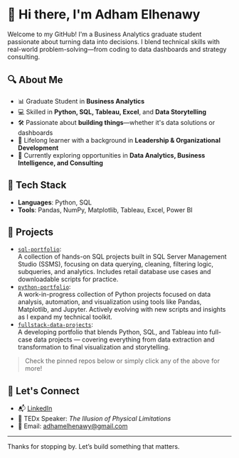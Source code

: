 # 👋 Hi there, I'm Adham Elhenawy

Welcome to my GitHub! I'm a Business Analytics graduate student passionate about turning data into decisions. I blend technical skills with real-world problem-solving—from coding to data dashboards and strategy consulting.

## 🔍 About Me

- 📊 Graduate Student in **Business Analytics**  
- 💻 Skilled in **Python, SQL, Tableau, Excel**, and **Data Storytelling**  
- 🛠️ Passionate about **building things**—whether it's data solutions or dashboards  
- 🧠 Lifelong learner with a background in **Leadership & Organizational Development**  
- 🔎 Currently exploring opportunities in **Data Analytics, Business Intelligence, and Consulting**

## 🧰 Tech Stack

- **Languages**: Python, SQL  
- **Tools**: Pandas, NumPy, Matplotlib, Tableau, Excel, Power BI  

## 📂 Projects
- [`sql-portfolio`](https://github.com/AdhamELH/sql-portfolio):  
  A collection of hands-on SQL projects built in SQL Server Management Studio (SSMS), focusing on data querying, cleaning, filtering logic, subqueries, and analytics. Includes retail database use cases and downloadable scripts for practice.
- [`python-portfolio`](https://github.com/AdhamELH/python-portfolio):  
  A work-in-progress collection of Python projects focused on data analysis, automation, and visualization using tools like Pandas, Matplotlib, and Jupyter. Actively evolving with new scripts and insights as I expand my technical toolkit.
- [`fullstack-data-projects`](https://github.com/AdhamELH/fullstack-data-projects):  
  A developing portfolio that blends Python, SQL, and Tableau into full-case data projects — covering everything from data extraction and transformation to final visualization and storytelling.

> Check the pinned repos below or simply click any of the above for more!

## 📣 Let's Connect

- 📬 [LinkedIn](https://www.linkedin.com/in/adhamelhenawy/)
- 🧠 TEDx Speaker: *The Illusion of Physical Limitations*
- 📧 Email: adhamelhenawy@gmail.com
---

Thanks for stopping by. Let’s build something that matters.
